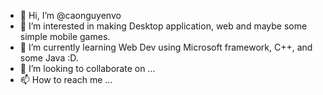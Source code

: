 - 👋 Hi, I’m @caonguyenvo
- 👀 I’m interested in making Desktop application, web and maybe some simple mobile games.
- 🌱 I’m currently learning Web Dev using Microsoft framework, C++, and some Java :D.
- 💞️ I’m looking to collaborate on ...
- 📫 How to reach me ...

<!---
caonguyenvo/caonguyenvo is a ✨ special ✨ repository because its `README.md` (this file) appears on your GitHub profile.
You can click the Preview link to take a look at your changes.
--->
